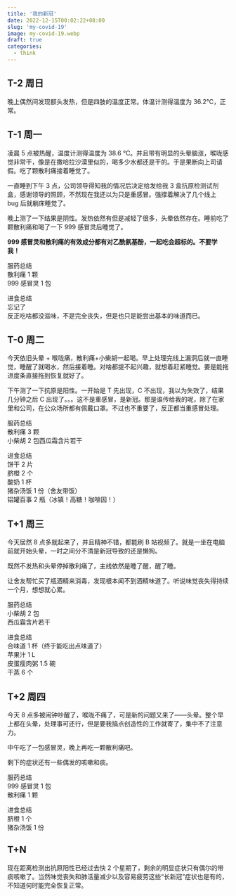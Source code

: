 ```yaml
---
title: '我的新冠'
date: 2022-12-15T00:02:22+08:00
slug: 'my-covid-19'
image: my-covid-19.webp
draft: true
categories:
  - think
---
```


## T-2 周日

晚上偶然间发现额头发热，但是四肢的温度正常。体温计测得温度为 36.2℃，正常。

## T-1 周一

凌晨 5 点被热醒，温度计测得温度为 38.6 ℃。并且带有明显的头晕脑涨，喉咙感觉非常干，像是在撒哈拉沙漠里似的，喝多少水都还是干的。于是果断向上司请假。吃了颗散利痛接着睡觉了。

一直睡到下午 3 点，公司领导得知我的情况后决定给发给我 3 盒抗原检测试剂盒，感谢领导的照顾，不然现在我还以为只是重感冒。强撑着解决了几个线上 bug 后就躺床睡觉了。

晚上测了一下结果是阴性。发热依然有但是减轻了很多，头晕依然存在。睡前吃了颗散利痛和喝了一下 999 感冒灵后睡觉了。

**999 感冒灵和散利痛的有效成分都有对乙酰氨基酚，一起吃会超标的。不要学我！**

服药总结  
散利痛 1 颗  
999 感冒灵 1 包

进食总结  
忘记了  
反正吃啥都没滋味，不是完全丧失，但是也只是能尝出基本的味道而已。

## T-0 周二

今天依旧头晕 + 喉咙痛，散利痛+小柴胡一起喝。早上处理完线上漏洞后就一直睡觉，睡醒了就喝水，然后接着睡。对啥都提不起兴趣，就想着赶紧睡觉。要是能拖进度条直接拖到恢复就好了。

下午测了一下抗原是阳性。一开始是 T 先出现，C 不出现，我以为失效了，结果几分钟之后 C 出现了。。。这不是重感冒，是新冠。那是谁传给我的呢，除了在家里和公司，在公众场所都有佩戴口罩。不过也不重要了，反正都当重感冒处理。

服药总结  
散利痛 3 颗  
小柴胡 2 包西瓜霜含片若干

进食总结  
饼干 2 片  
脐橙 2 个  
酸奶 1 杯  
猪杂汤饭 1 份（舍友带饭）  
铝罐百事 2 瓶（冰镇！高糖！咖啡因！）

## T+1 周三

今天居然 8 点多就起来了，并且精神不错，都能刷 B 站视频了。就是一坐在电脑前就开始头晕，一时之间分不清是新冠导致的还是懒狗。

既然不发热和头晕停掉散利痛了，主线依然是睡了醒，醒了睡。

让舍友帮忙买了瓶酒精来消毒，发现根本闻不到酒精味道了。听说味觉丧失得持续一个月，想想就心累。

服药总结  
小柴胡 2 包  
西瓜霜含片若干

进食总结  
合味道 1 杯（终于能吃出点味道了）  
苹果汁 1 L  
皮蛋瘦肉粥 1.5 碗  
干蒸 6 个

## T+2 周四

今天 8 点多被闹钟吵醒了，喉咙不痛了，可是新的问题又来了——头晕。整个早上都在头晕，处理事可还行，但是要我搞点创造性的工作就寄了，集中不了注意力。

中午吃了一包感冒灵，晚上再吃一颗散利痛吧。

剩下的症状还有一些偶发的咳嗽和痰。

服药总结  
999 感冒灵 1 包  
散利痛 1 颗

进食总结  
脐橙 1 个  
猪杂汤饭 1 份

## T+N

现在距离检测出抗原阳性已经过去快 2 个星期了，剩余的明显症状只有偶尔的带痰咳嗽了。当然味觉丧失和肺活量减少以及容易疲劳这些“长新冠”症状也是有的，不知道何时能完全恢复正常。

